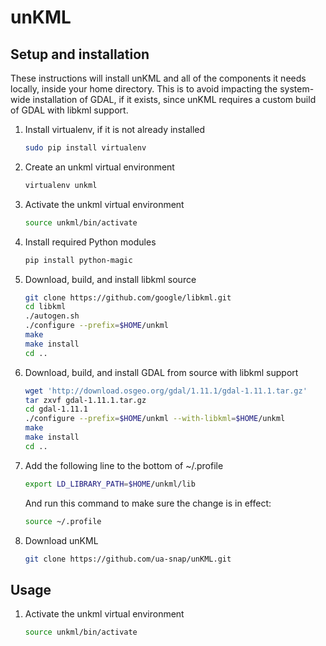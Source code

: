 unKML
=====

## Setup and installation

These instructions will install unKML and all of the components it needs locally, inside your home directory. This is to avoid impacting the system-wide installation of GDAL, if it exists, since unKML requires a custom build of GDAL with libkml support.

 1. Install virtualenv, if it is not already installed

    ```bash
    sudo pip install virtualenv
    ```

 1. Create an unkml virtual environment

    ```bash
    virtualenv unkml
    ```

 1. Activate the unkml virtual environment

    ```bash
    source unkml/bin/activate
    ```

 1. Install required Python modules

    ```bash
    pip install python-magic
    ```

 1. Download, build, and install libkml source

    ```bash
    git clone https://github.com/google/libkml.git
    cd libkml
    ./autogen.sh
    ./configure --prefix=$HOME/unkml
    make
    make install
    cd ..
    ```

 1. Download, build, and install GDAL from source with libkml support

    ```bash
    wget 'http://download.osgeo.org/gdal/1.11.1/gdal-1.11.1.tar.gz'
    tar zxvf gdal-1.11.1.tar.gz
    cd gdal-1.11.1
    ./configure --prefix=$HOME/unkml --with-libkml=$HOME/unkml
    make
    make install
    cd ..
    ```

 1. Add the following line to the bottom of ~/.profile

    ```bash
    export LD_LIBRARY_PATH=$HOME/unkml/lib
    ```

    And run this command to make sure the change is in effect:

    ```bash
    source ~/.profile
    ```

 1. Download unKML

    ```bash
    git clone https://github.com/ua-snap/unKML.git
    ```

## Usage

 1. Activate the unkml virtual environment

    ```bash
    source unkml/bin/activate
    ```
